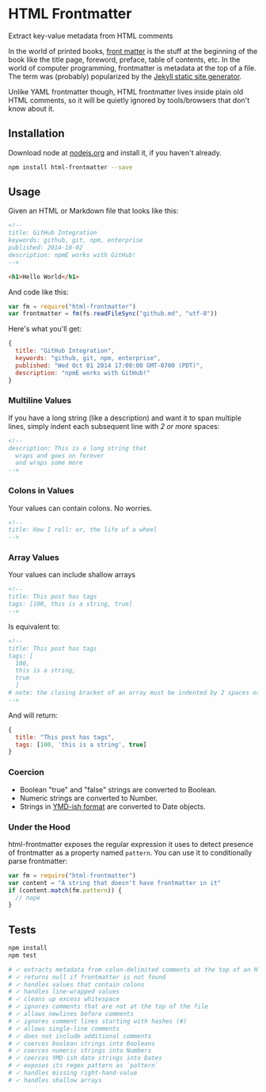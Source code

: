 # HTML Frontmatter

Extract key-value metadata from HTML comments

In the world of printed books, [front
matter](http://en.wikipedia.org/wiki/Book_design#Front_matter) is the stuff
at the beginning of the book like the title page, foreword, preface, table
of contents, etc. In the world of computer programming, frontmatter is metadata at the top
of a file. The term was (probably) popularized by the [Jekyll static site
generator](http://jekyllrb.com/docs/frontmatter/).

Unlike YAML frontmatter though, HTML frontmatter lives inside plain old HTML comments, so it will be
quietly ignored by tools/browsers that don't know about it.

## Installation

Download node at [nodejs.org](http://nodejs.org) and install it, if you haven't already.

```sh
npm install html-frontmatter --save
```

## Usage

Given an HTML or Markdown file that looks like this:

```html
<!--
title: GitHub Integration
keywords: github, git, npm, enterprise
published: 2014-10-02
description: npmE works with GitHub!
-->

<h1>Hello World</h1>
```

And code like this:

```js
var fm = require("html-frontmatter")
var frontmatter = fm(fs.readFileSync("github.md", "utf-8"))
```

Here's what you'll get:

```js
{
  title: "GitHub Integration",
  keywords: "github, git, npm, enterprise",
  published: "Wed Oct 01 2014 17:00:00 GMT-0700 (PDT)",
  description: "npmE works with GitHub!"
}
```

### Multiline Values

If you have a long string (like a description) and want it to span multiple
lines, simply indent each subsequent line with *2 or more* spaces:

```html
<!--
description: This is a long string that
  wraps and goes on forever
  and wraps some more
-->
```

### Colons in Values

Your values can contain colons. No worries.

```html
<!--
title: How I roll: or, the life of a wheel
-->
```

### Array Values

Your values can include shallow arrays

```html
<!--
title: This post has tags
tags: [100, this is a string, true]
-->
```

Is equivalent to:

```html
<!--
title: This post has tags
tags: [
  100,
  this is a string,
  true
  ]
# note: the closing bracket of an array must be indented by 2 spaces or more
-->
```

And will return:

```js
{
  title: "This post has tags",
  tags: [100, 'this is a string', true]
}
```

### Coercion

- Boolean "true" and "false" strings are converted to Boolean.
- Numeric strings are converted to Number.
- Strings in [YMD-ish format](https://github.com/borgar/dateutil#dateutilparse-string-)
are converted to Date objects.

### Under the Hood

html-frontmatter exposes the regular expression it uses to detect presence
of frontmatter as a property named `pattern`. You can use it to
conditionally parse frontmatter:

```js
var fm = require("html-frontmatter")
var content = "A string that doesn't have frontmatter in it"
if (content.match(fm.pattern)) {
  // nope
}
```


## Tests

```sh
npm install
npm test

# ✓ extracts metadata from colon-delimited comments at the top of an HTML string
# ✓ returns null if frontmatter is not found
# ✓ handles values that contain colons
# ✓ handles line-wrapped values
# ✓ cleans up excess whitespace
# ✓ ignores comments that are not at the top of the file
# ✓ allows newlines before comments
# ✓ ignores comment lines starting with hashes (#)
# ✓ allows single-line comments
# ✓ does not include additional comments
# ✓ coerces boolean strings into Booleans
# ✓ coerces numeric strings into Numbers
# ✓ coerces YMD-ish date strings into Dates
# ✓ exposes its regex pattern as `pattern`
# ✓ handles missing right-hand-value
# ✓ handles shallow arrays
```
